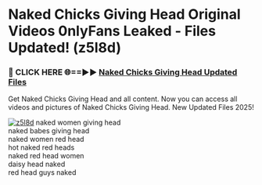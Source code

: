 # Naked Chicks Giving Head Original Videos 0nlyFans Leaked - Files Updated! (z5l8d)

<h3>🔴 CLICK HERE 🌐==►► <a href="https://tinyurl.com/yckcrads" rel="nofollow">Naked Chicks Giving Head Updated Files</a></h3>

Get Naked Chicks Giving Head and all content. Now you can access all videos and pictures of Naked Chicks Giving Head. New Updated Files 2025!

[![z5l8d](https://i.imgur.com/hpKpOFt.gif)](https://tinyurl.com/yckcrads)
naked women giving head<br>
naked babes giving head<br>
naked women red head<br>
hot naked red heads<br>
naked red head women<br>
daisy head naked<br>
red head guys naked